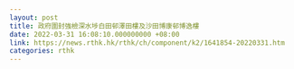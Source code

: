 ```yaml
---
layout: post
title: 政府圍封強檢深水埗白田邨澤田樓及沙田博康邨博逸樓
date: 2022-03-31 16:08:10.000000000 +08:00
link: https://news.rthk.hk/rthk/ch/component/k2/1641854-20220331.htm
categories: rthk
---
```



